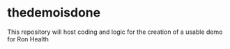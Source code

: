 # thedemoisdone
This repository will host coding and logic for the creation of a usable demo for Ron Health

